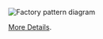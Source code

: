 ![Factory pattern diagram](https://refactoring.guru/images/patterns/diagrams/bridge/structure-uk.png)

[More Details](https://refactoring.guru/uk/design-patterns/bridge).
